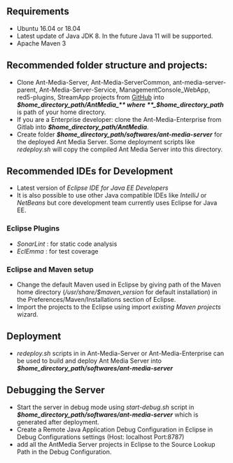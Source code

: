 ## Requirements
* Ubuntu 16.04 or 18.04
* Latest update of Java JDK 8. In the future Java 11 will be supported.
* Apache Maven 3
## Recommended folder structure and projects:
* Clone Ant-Media-Server, Ant-Media-ServerCommon, ant-media-server-parent,  Ant-Media-Server-Service, ManagementConsole_WebApp, red5-plugins, StreamApp projects from [GitHub](https://github.com/ant-media) into **_$home_directory_path/AntMedia_** where **_$home_directory_path_** is path of your home directory.
* If you are a Enterprise developer: clone the Ant-Media-Enterprise from Gitlab into **_$home_directory_path/AntMedia_**.
* Create folder **_$home_directory_path/softwares/ant-media-server_** for the deployed Ant Media Server. Some deployment scripts like _redeploy.sh_ will copy the compiled Ant Media Server into this directory.

## Recommended IDEs for Development
* Latest version of _Eclipse IDE for Java EE Developers_
* It is also possible to use other Java compatible IDEs like _IntelliJ_ or _NetBeans_ but core development team currently uses Eclipse for Java EE.
### Eclipse Plugins
* _SonarLint_ : for static code analysis
* _EclEmma_ : for test coverage
### Eclipse and Maven setup
* Change the default Maven used in Eclipse by giving path of the Maven home directory (_/usr/share/$maven_version_ for default installation) in the Preferences/Maven/Installations section of Eclipse.
* Import the projects to the Eclipse using import _existing Maven projects_ wizard.
## Deployment
* _redeploy.sh_ scripts in in Ant-Media-Server or Ant-Media-Enterprise can be used to build and deploy Ant Media Server into **_$home_directory_path/softwares/ant-media-server_**
## Debugging the Server
* Start the server in debug mode using _start-debug.sh_ script in **_$home_directory_path/softwares/ant-media-server_** which is generated after deployment.
* Create a Remote Java Application Debug Configuration in Eclipse in Debug Configurations settings (Host: localhost Port:8787)
* add all the AntMedia Server projects in Eclipse to the Source Lookup Path in the Debug Configuration.
